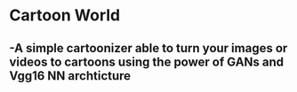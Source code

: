 # Cartoon World
 ## -A simple cartoonizer able to turn your images or videos to cartoons using the power of GANs and Vgg16 NN archticture
